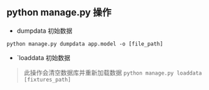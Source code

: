 ## python manage.py 操作

- dumpdata 初始数据 

`python manage.py dumpdata app.model -o [file_path]`

-  `loaddata 初始数据 
> 此操作会清空数据库并重新加载数据
`python manage.py loaddata [fixtures_path]`



